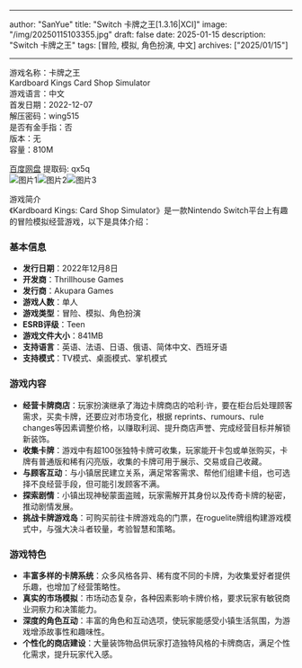 
---
author: "SanYue"
title: "Switch 卡牌之王[1.3.16|XCI]"
image: "/img/20250115103355.jpg"
draft: false
date: 2025-01-15
description: "Switch 卡牌之王"
tags: [冒险, 模拟, 角色扮演, 中文]
archives: ["2025/01/15"]

---

游戏名称：卡牌之王   
Kardboard Kings Card Shop Simulator    
游戏语言：中文  
首发日期：2022-12-07  
解压密码：wing515  
是否有金手指：否  
版本：无   
容量：810M

[百度网盘](https://pan.baidu.com/s/16g3Rit_z_PYKTfBWNxHAGg) 提取码: qx5q  
![图片1](/img/7e0c42.jpg)![图片2](/img/13de3d.jpg)![图片3](/img/46625f.jpg)  

游戏简介  
《Kardboard Kings: Card Shop Simulator》是一款Nintendo Switch平台上有趣的冒险模拟经营游戏，以下是具体介绍：

### 基本信息
- **发行日期**：2022年12月8日
- **开发商**：Thrillhouse Games
- **发行商**：Akupara Games
- **游戏人数**：单人
- **游戏类型**：冒险、模拟、角色扮演
- **ESRB评级**：Teen
- **游戏文件大小**：841MB
- **支持语言**：英语、法语、日语、俄语、简体中文、西班牙语
- **支持模式**：TV模式、桌面模式、掌机模式

### 游戏内容
- **经营卡牌商店**：玩家扮演继承了海边卡牌商店的哈利·许，要在柜台后处理顾客需求，买卖卡牌，还要应对市场变化，根据 reprints、rumours、rule changes等因素调整价格，以赚取利润、提升商店声誉、完成经营目标并解锁新装饰。
- **收集卡牌**：游戏中有超100张独特卡牌可收集，玩家能开卡包或单张购买，卡牌有普通版和稀有闪亮版，收集的卡牌可用于展示、交易或自己收藏。
- **与顾客互动**：与小镇居民建立关系，满足常客需求、帮他们组建卡组，也可选择不良经营手段，但可能引发顾客不满。
- **探索剧情**：小镇出现神秘蒙面盗贼，玩家需解开其身份以及传奇卡牌的秘密，推动剧情发展。
- **挑战卡牌游戏岛**：可购买前往卡牌游戏岛的门票，在roguelite牌组构建游戏模式中，与强大决斗者较量，考验智慧和策略。

### 游戏特色
- **丰富多样的卡牌系统**：众多风格各异、稀有度不同的卡牌，为收集爱好者提供乐趣，也增加了经营策略性。
- **真实的市场模拟**：市场动态复杂，各种因素影响卡牌价格，要求玩家有敏锐商业洞察力和决策能力。
- **深度的角色互动**：丰富的角色和互动选项，使玩家能感受小镇生活氛围，为游戏增添故事性和趣味性。
- **个性化的商店建设**：大量装饰物品供玩家打造独特风格的卡牌商店，满足个性化需求，提升玩家代入感。
